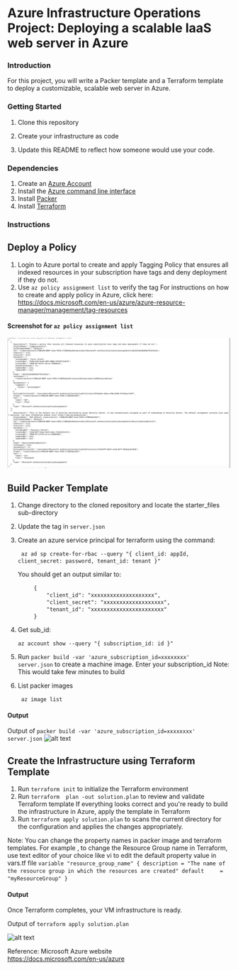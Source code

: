 # Azure Infrastructure Operations Project: Deploying a scalable IaaS web server in Azure

### Introduction
For this project, you will write a Packer template and a Terraform template to deploy a customizable, scalable web server in Azure.

### Getting Started
1. Clone this repository

2. Create your infrastructure as code

3. Update this README to reflect how someone would use your code.

### Dependencies
1. Create an [Azure Account](https://portal.azure.com) 
2. Install the [Azure command line interface](https://docs.microsoft.com/en-us/cli/azure/install-azure-cli?view=azure-cli-latest)
3. Install [Packer](https://www.packer.io/downloads)
4. Install [Terraform](https://www.terraform.io/downloads.html)

### Instructions
## Deploy a Policy
1. Login to Azure portal to  create and apply Tagging Policy that ensures all indexed resources in your subscription have tags and deny deployment if they do not.
2. Use `az policy assignment list` to verify the tag
For instructions on how to create and apply policy in Azure, click here: https://docs.microsoft.com/en-us/azure/azure-resource-manager/management/tag-resources

#### Screenshot for `az policy assignment list`
![alt text](https://github.com/Julyseven2002/Udacity-Azure-DevOps-ND-Deploying-Web-Server-Azure/blob/master/polict-list-screenshot.png?raw=true)

## Build Packer Template
1. Change directory to the cloned repository and locate the starter_files sub-directory
2. Update the tag in `server.json`
3. Create an azure service principal for terraform using the command:
   
   ``` 
    az ad sp create-for-rbac --query "{ client_id: appId, client_secret: password, tenant_id: tenant }"
   ```
   
   You should get an output similar to:
   ```
        {
            "client_id": "xxxxxxxxxxxxxxxxxxxx",
            "client_secret": "xxxxxxxxxxxxxxxxxxx",
            "tenant_id": "xxxxxxxxxxxxxxxxxxxxxxx"
        }

   ```


5. Get sub_id:
   ```
   az account show --query "{ subscription_id: id }"
   ```
   
7. Run `packer build -var 'azure_subscription_id=xxxxxxxx'  server.json` to create a machine image. Enter your subscription_id 
Note: This would take few minutes to build

8. List packer images
   ```
    az image list
   ````

#### Output
Output of `packer build -var 'azure_subscription_id=xxxxxxxx'  server.json`
![alt text](https://github.com/Julyseven2002/Udacity-Azure-DevOps-ND-Deploying-Web-Server-Azure/blob/master/output-of-packer-build.png?raw=true)



## Create the Infrastructure using Terraform Template
1. Run `terraform init` to initialize  the Terraform environment
2. Run `terraform  plan -out solution.plan` to review  and validate Terraform template
   If everything looks correct and you're ready to build the infrastructure in Azure, apply the template in Terraform
3. Run `terraform apply solution.plan` to scans the current directory for the configuration and applies the changes appropriately.


Note: You can change the property names in packer image and terraform templates. For example , to change the Resource Group name in Terraform, 
use text editor of your choice like vi to edit the default property value in vars.tf file
`
variable "resource_group_name" {
  description = "The name of the resource group in which the resources are created"
  default     = "myResourceGroup"
}
`
#### Output
Once Terraform completes, your VM infrastructure is ready. 

Output of `terraform apply solution.plan`

![alt text](https://github.com/Julyseven2002/Udacity-Azure-DevOps-ND-Deploying-Web-Server-Azure/blob/master/output-of%20-terraform-%20apply.png?raw=true)


Reference:
Microsoft Azure website                            
https://docs.microsoft.com/en-us/azure
